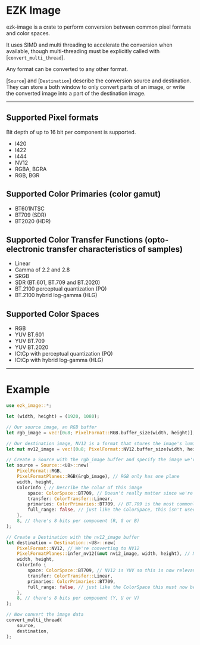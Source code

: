
# EZK Image

ezk-image is a crate to perform conversion between common pixel formats and color spaces.

It uses SIMD and multi threading to accelerate the conversion when available, though multi-threading must
be explicitly called with [`convert_multi_thread`].

Any format can be converted to any other format.

[`Source`] and [`Destination`] describe the conversion source and destination. They can store a both window to only
convert parts of an image, or write the converted image into a part of the destination image.

---

## Supported Pixel formats

Bit depth of up to 16 bit per component is supported.

- I420
- I422
- I444
- NV12
- RGBA, BGRA
- RGB, BGR

## Supported Color Primaries (color gamut)

- BT601NTSC
- BT709 (SDR)
- BT2020 (HDR)

## Supported Color Transfer Functions (opto-electronic transfer characteristics of samples)

- Linear
- Gamma of 2.2 and 2.8
- SRGB
- SDR (BT.601, BT.709 and BT.2020)
- BT.2100 perceptual quantization (PQ)
- BT.2100 hybrid log-gamma (HLG)

## Supported Color Spaces

- RGB
- YUV BT.601
- YUV BT.709
- YUV BT.2020
- ICtCp with perceptual quantization (PQ)
- ICtCp with hybrid log-gamma (HLG)

---

# Example

```rust
use ezk_image::*;

let (width, height) = (1920, 1080);

// Our source image, an RGB buffer
let rgb_image = vec![0u8; PixelFormat::RGB.buffer_size(width, height)];

// Our destination image, NV12 is a format that stores the image's luminosity and colors in the YUV space
let mut nv12_image = vec![0u8; PixelFormat::NV12.buffer_size(width, height)];

// Create a Source with the rgb_image buffer and specify the image we're converting from
let source = Source::<U8>::new(
    PixelFormat::RGB,
    PixelFormatPlanes::RGB(&rgb_image), // RGB only has one plane
    width, height,
    ColorInfo { // Describe the color of this image
        space: ColorSpace::BT709, // Doesn't really matter since we're not going to use the color.space in RGB images
        transfer: ColorTransfer::Linear,
        primaries: ColorPrimaries::BT709, // BT.709 is the most commonly used color gamut for SDR content
        full_range: false, // just like the ColorSpace, this isn't used in RGB images
    },
    8, // there's 8 bits per component (R, G or B)
);

// Create a Destination with the nv12_image buffer
let destination = Destination::<U8>::new(
    PixelFormat::NV12, // We're converting to NV12
    PixelFormatPlanes::infer_nv12(&mut nv12_image, width, height), // NV12 has 2 planes, `PixelFormatPlanes` has convenience functions to calculate them from a single buffer
    width, height,
    ColorInfo {
        space: ColorSpace::BT709, // NV12 is YUV so this is now relevant
        transfer: ColorTransfer::Linear,
        primaries: ColorPrimaries::BT709,
        full_range: false, // just like the ColorSpace this must now be considered, because the target is YUV
    },
    8, // there's 8 bits per component (Y, U or V)
);

// Now convert the image data
convert_multi_thread(
    source,
    destination,
);
```
